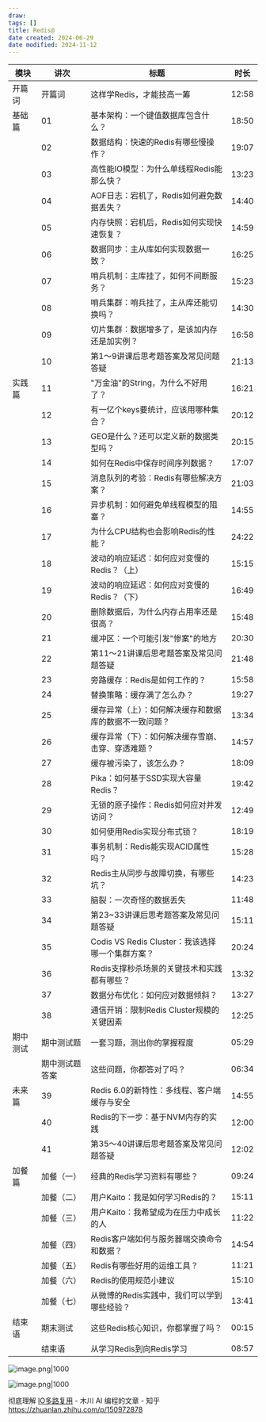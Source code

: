 ```yaml
---
draw:
tags: []
title: Redis@
date created: 2024-06-29
date modified: 2024-11-12
---
```


| 模块 | 讲次 | 标题 | 时长 |
|------|------|------|------|
| 开篇词 | 开篇词 | 这样学Redis，才能技高一筹 | 12:58 |
| 基础篇 | 01 | 基本架构：一个键值数据库包含什么？| 18:50 |
| | 02 | 数据结构：快速的Redis有哪些慢操作？| 19:07 |
| | 03 | 高性能IO模型：为什么单线程Redis能那么快？| 13:23 |
| | 04 | AOF日志：宕机了，Redis如何避免数据丢失？| 14:40 |
| | 05 | 内存快照：宕机后，Redis如何实现快速恢复？| 14:59 |
| | 06 | 数据同步：主从库如何实现数据一致？| 16:25 |
| | 07 | 哨兵机制：主库挂了，如何不间断服务？| 15:23 |
| | 08 | 哨兵集群：哨兵挂了，主从库还能切换吗？| 14:30 |
| | 09 | 切片集群：数据增多了，是该加内存还是加实例？| 16:58 |
| | 10 | 第1～9讲课后思考题答案及常见问题答疑 | 21:13 |
| 实践篇 | 11 | "万金油"的String，为什么不好用了？| 16:21 |
| | 12 | 有一亿个keys要统计，应该用哪种集合？| 20:12 |
| | 13 | GEO是什么？还可以定义新的数据类型吗？| 20:15 |
| | 14 | 如何在Redis中保存时间序列数据？| 17:07 |
| | 15 | 消息队列的考验：Redis有哪些解决方案？| 21:03 |
| | 16 | 异步机制：如何避免单线程模型的阻塞？| 14:55 |
| | 17 | 为什么CPU结构也会影响Redis的性能？| 24:22 |
| | 18 | 波动的响应延迟：如何应对变慢的Redis？（上）| 15:15 |
| | 19 | 波动的响应延迟：如何应对变慢的Redis？（下）| 16:49 |
| | 20 | 删除数据后，为什么内存占用率还是很高？| 15:48 |
| | 21 | 缓冲区：一个可能引发"惨案"的地方 | 20:30 |
| | 22 | 第11～21讲课后思考题答案及常见问题答疑 | 21:48 |
| | 23 | 旁路缓存：Redis是如何工作的？| 15:58 |
| | 24 | 替换策略：缓存满了怎么办？| 19:27 |
| | 25 | 缓存异常（上）：如何解决缓存和数据库的数据不一致问题？| 13:34 |
| | 26 | 缓存异常（下）：如何解决缓存雪崩、击穿、穿透难题？| 14:57 |
| | 27 | 缓存被污染了，该怎么办？| 18:09 |
| | 28 | Pika：如何基于SSD实现大容量Redis？| 19:42 |
| | 29 | 无锁的原子操作：Redis如何应对并发访问？| 12:49 |
| | 30 | 如何使用Redis实现分布式锁？| 18:19 |
| | 31 | 事务机制：Redis能实现ACID属性吗？| 15:28 |
| | 32 | Redis主从同步与故障切换，有哪些坑？| 14:23 |
| | 33 | 脑裂：一次奇怪的数据丢失 | 11:48 |
| | 34 | 第23~33讲课后思考题答案及常见问题答疑 | 15:11 |
| | 35 | Codis VS Redis Cluster：我该选择哪一个集群方案？| 20:24 |
| | 36 | Redis支撑秒杀场景的关键技术和实践都有哪些？| 13:32 |
| | 37 | 数据分布优化：如何应对数据倾斜？| 13:27 |
| | 38 | 通信开销：限制Redis Cluster规模的关键因素 | 12:25 |
| 期中测试 | 期中测试题 | 一套习题，测出你的掌握程度 | 05:29 |
| | 期中测试题答案 | 这些问题，你都答对了吗？| 06:34 |
| 未来篇 | 39 | Redis 6.0的新特性：多线程、客户端缓存与安全 | 14:55 |
| | 40 | Redis的下一步：基于NVM内存的实践 | 12:00 |
| | 41 | 第35～40讲课后思考题答案及常见问题答疑 | 12:02 |
| 加餐篇 | 加餐（一）| 经典的Redis学习资料有哪些？| 09:24 |
| | 加餐（二）| 用户Kaito：我是如何学习Redis的？| 15:11 |
| | 加餐（三）| 用户Kaito：我希望成为在压力中成长的人 | 11:22 |
| | 加餐（四）| Redis客户端如何与服务器端交换命令和数据？| 14:54 |
| | 加餐（五）| Redis有哪些好用的运维工具？| 11:21 |
| | 加餐（六）| Redis的使用规范小建议 | 15:10 |
| | 加餐（七）| 从微博的Redis实践中，我们可以学到哪些经验？| 13:41 |
| 结束语 | 期末测试 | 这些Redis核心知识，你都掌握了吗？| 00:15 |
| | 结束语 | 从学习Redis到向Redis学习 | 08:57 |

![image.png|1000](https://imagehosting4picgo.oss-cn-beijing.aliyuncs.com/imagehosting/fix-dir%2Fpicgo%2Fpicgo-clipboard-images%2F2024%2F09%2F01%2F20-02-57-9202e4f53f4439dfe3d2b597d5a8a46a-202409012002600-5a66e1.png)

![image.png|1000](https://imagehosting4picgo.oss-cn-beijing.aliyuncs.com/imagehosting/fix-dir%2Fpicgo%2Fpicgo-clipboard-images%2F2024%2F06%2F29%2F17-47-26-a18d65ee4d5d924e25b895c27089de62-20240629174725-9cac99.png)

彻底理解 [IO多路复用](IO多路复用.md) - 木川 AI 编程的文章 - 知乎  
https://zhuanlan.zhihu.com/p/150972878
